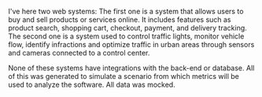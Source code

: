 I've here two web systems:
  The first one is a system that allows users to buy and sell products or services online. It includes features such as product search, shopping cart, checkout, payment, and delivery tracking.
  The second one is a system used to control traffic lights, monitor vehicle flow, identify infractions and optimize traffic in urban areas through sensors and cameras connected to a control center.

None of these systems have integrations with the back-end or database. All of this was generated to simulate a scenario from which metrics will be used to analyze the software. All data was mocked.
